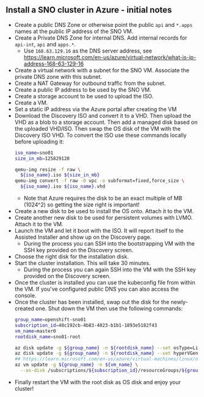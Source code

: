 ## Install a SNO cluster in Azure - initial notes
- Create a public DNS Zone or otherwise point the public `api` and `*.apps` names at the public IP address of the SNO VM.
- Create a Private DNS Zone for internal DNS. Add internal records for `api-int`, `api` and `apps.*`.
    - Use `168.63.129.16` as the DNS server address, see <https://learn.microsoft.com/en-us/azure/virtual-network/what-is-ip-address-168-63-129-16>
- Create a virtual network with a subnet for the SNO VM. Associate the private DNS zone with this subnet.
- Create a NAT Gateway for outbound traffic from the subnet.
- Create a public IP address to be used by the SNO VM.
- Create a storage account to be used to upload the ISO.
- Create a VM.
- Set a static IP address via the Azure portal after creating the VM
- Download the Discovery ISO and convert it to a VHD. Then upload the VHD as a blob to a storage account. Then add a managed disk based on the uploaded VHD/ISO. Then swap the OS disk of the VM with the Discovery ISO VHD. To convert the ISO use these commands locally before uploading it:
  ```bash
  iso_name=sno01
  size_in_mb=125829120

  qemu-img resize -f raw \
    ${iso_name}.iso ${size_in_mb}
  qemu-img convert -f raw -O vpc -o subformat=fixed,force_size \
    ${iso_name}.iso ${iso_name}.vhd
  ```
  - Note that Azure requires the disk to be an exact multiple of MB (1024^2) so getting the size right is important!
- Create a new disk to be used to install the OS onto. Attach it to the VM.
- Create another new disk to be used for persistent volumes with LVMO. Attach it to the VM.
- Launch the VM and let it boot with the ISO. It will report itself to the Assisted Installer and show up on the Discovery page.
    - During the process you can SSH into the bootstrapping VM with the SSH key provided on the Discovery screen.
- Choose the right disk for the installation disk.
- Start the cluster installation. This will take 30 minutes.
    - During the process you can again SSH into the VM with the SSH key provided on the Discovery screen.
- Once the cluster is installed you can use the kubeconfig file from within the VM. If you've configured public DNS you can also access the console.
- Once the cluster has been installed, swap out the disk for the newly-created one. Shut down the VM then use the following commands:
  ```bash
  group_name=openshift-sno01
  subscription_id=48c192cb-4b83-4023-b1b1-1893e5182f43
  vm_name=master0
  rootdisk_name=sno01-root

  az disk update -g ${group_name} -n ${rootdisk_name} --set osType=Linux
  az disk update -g ${group_name} -n ${rootdisk_name} --set hyperVGeneration=V2
  ## https://learn.microsoft.com/en-us/azure/virtual-machines/linux/os-disk-swap
  az vm update -g ${group_name} -n ${vm_name} \
    --os-disk /subscriptions/${subscription_id}/resourceGroups/${group_name}/providers/Microsoft.Compute/disks/${rootdisk_name}
    ```
- Finally restart the VM with the root disk as OS disk and enjoy your cluster!
